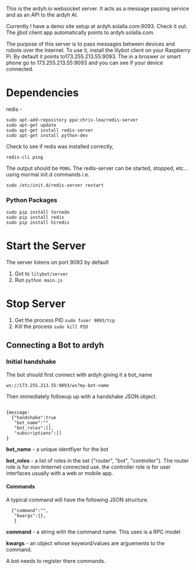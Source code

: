 This is the ardyh.io websocket server. It acts as a message passing service and as an API to the ardyh AI. 


Currently I have a demo site setup at ardyh.solalla.com:9093. Check it out. The jjbot client app automatically points to 
ardyh.solalla.com.

The purpose of this server is to pass messages between devices and robots over the Internet. To use it, 
install the lilybot client on your Raspberry Pi. By default it points to173.255.213.55:9093. The in a broswer or smart phone
go to 173.255.213.55:9093 and you can see if your device connected. 



Dependencies
============
redis - 

```
sudo apt-add-repository ppa:chris-lea/redis-server
sudo apt-get update
sudo apt-get install redis-server
sudo apt-get install python-dev
```

Check to see if redis was installed correctly,
```
redis-cli ping
```
The output should be `PONG`. The redis-server can be started, stopped, etc... using mormal init.d commands i.e.

```
sudo /etc/init.d/redis-server restart
```



### Python Packages

```
sudo pip install tornado
sudo pip install redis
sudo pip install hiredis
```




Start the Server
================
The server listens on port 9093 by default

1. Got to `lilybot/server`
2. Run `python main.js`


Stop Server
===========

1. Get the process PID `sudo fuser 9093/tcp`
2. Kill the process `sudo kill PID`



## Connecting a Bot to ardyh

### Initial handshake
The bot should first connect with ardyh giving it a bot_name
```
ws://173.255.213.55:9093/ws?my-bot-name
```
Then immediately followup up with a handshake JSON object.

```

{message: 
  {"handshake":true
   "bot_name":"",
   "bot_roles":[], 
   "subscriptions":[]
}
```

**bot_name** - a unique identfiyer for the bot

**bot_roles** - a list of roles in the set {"router", "bot", "controller"}. The router role is for non tinternet connected use. the controller role is for user interfaces usually  with a web or mobile app.
              
 
#### Commands

A typical command will have the following JSON structure.

```
  {"command":"",
   "kwargs":{},
   }

```

**command** -  a string with the command name. This uses is a RPC model 

**kwargs** - an object whose keyword/values are arguements to the command.


A bot needs to register there commands.










